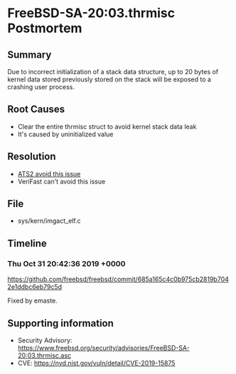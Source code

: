 # FreeBSD-SA-20:03.thrmisc Postmortem

## Summary

Due to incorrect initialization of a stack data structure, up to 20 bytes of kernel data stored previously stored on the stack will be exposed to a crashing user process.

## Root Causes

* Clear the entire thrmisc struct to avoid kernel stack data leak
* It's caused by uninitialized value

## Resolution

* [ATS2 avoid this issue](./Resolution/ATS2)
* VeriFast can't avoid this issue

## File

* sys/kern/imgact_elf.c

## Timeline

### Thu Oct 31 20:42:36 2019 +0000

https://github.com/freebsd/freebsd/commit/685a165c4c0b975cb2819b7042e1ddbc6eb79c5d

Fixed by emaste.

## Supporting information

* Security Advisory: https://www.freebsd.org/security/advisories/FreeBSD-SA-20:03.thrmisc.asc
* CVE: https://nvd.nist.gov/vuln/detail/CVE-2019-15875
